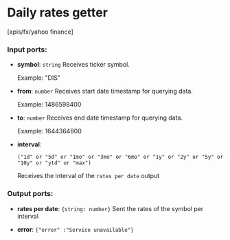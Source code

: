 # Daily rates getter

[apis/fx/yahoo finance]

### Input ports:

* __symbol__: `string`
    Receives ticker symbol.
    
    Example:
    "DIS"



* __from__: `number`
    Receives start date timestamp for querying data.
    
    Example:
    1486598400



* __to__: `number`
    Receives end date timestamp for querying data.
    
    Example:
    1644364800



* __interval__: 
    ```
    ("1d" or "5d" or "1mo" or "3mo" or "6mo" or "1y" or "2y" or "5y" or "10y" or "ytd" or "max")
    ```

    Receives the interval of the `rates per date` output



### Output ports:

* __rates per date__: `{string: number}`
    Sent the rates of the symbol per interval



* __error__: `{"error" :"Service unavailable"}`


